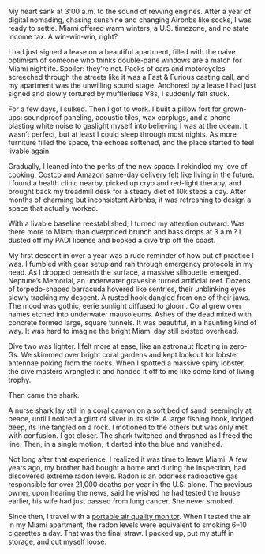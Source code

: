 
My heart sank at 3:00 a.m. to the sound of revving engines. After a year of digital nomading, chasing sunshine and changing Airbnbs like socks, I was ready to settle. Miami offered warm winters, a U.S. timezone, and no state income tax. A win-win-win, right?

I had just signed a lease on a beautiful apartment, filled with the naive optimism of someone who thinks double-pane windows are a match for Miami nightlife. Spoiler: they’re not. Packs of cars and motorcycles screeched through the streets like it was a Fast & Furious casting call, and my apartment was the unwilling sound stage. Anchored by a lease I had just signed and slowly tortured by mufflerless V8s, I suddenly felt stuck.

For a few days, I sulked. Then I got to work. I built a pillow fort for grown-ups: soundproof paneling, acoustic tiles, wax earplugs, and a phone blasting white noise to gaslight myself into believing I was at the ocean. It wasn’t perfect, but at least I could sleep through most nights. As more furniture filled the space, the echoes softened, and the place started to feel livable again.

Gradually, I leaned into the perks of the new space. I rekindled my love of cooking, Costco and Amazon same-day delivery felt like living in the future. I found a health clinic nearby, picked up cryo and red-light therapy, and brought back my treadmill desk for a steady diet of 10k steps a day. After months of charming but inconsistent Airbnbs, it was refreshing to design a space that actually worked.

With a livable baseline reestablished, I turned my attention outward. Was there more to Miami than overpriced brunch and bass drops at 3 a.m.? I dusted off my PADI license and booked a dive trip off the coast.

My first descent in over a year was a rude reminder of how out of practice I was. I fumbled with gear setup and ran through emergency protocols in my head. As I dropped beneath the surface, a massive silhouette emerged. Neptune’s Memorial, an underwater gravesite turned artificial reef. Dozens of torpedo-shaped barracuda hovered like sentries, their unblinking eyes slowly tracking my descent. A rusted hook dangled from one of their jaws. The mood was gothic, eerie sunlight diffused to gloom. Coral grew over names etched into underwater mausoleums. Ashes of the dead mixed with concrete formed large, square tunnels. It was beautiful, in a haunting kind of way. It was hard to imagine the bright Miami day still existed overhead.

Dive two was lighter. I felt more at ease, like an astronaut floating in zero-Gs. We skimmed over bright coral gardens and kept lookout for lobster antennae poking from the rocks. When I spotted a massive spiny lobster, the dive masters wrangled it and handed it off to me like some kind of living trophy.

Then came the shark.

A nurse shark lay still in a coral canyon on a soft bed of sand, seemingly at peace, until I noticed a glint of silver in its side. A large fishing hook, lodged deep, its line tangled on a rock. I motioned to the others but was only met with confusion. I got closer. The shark twitched and thrashed as I freed the line. Then, in a single motion, it darted into the blue and vanished.

Not long after that experience, I realized it was time to leave Miami. A few years ago, my brother had bought a home and during the inspection, had discovered extreme radon levels. Radon is an odorless radioactive gas responsible for over 21,000 deaths per year in the U.S. alone. The previous owner, upon hearing the news, said he wished he had tested the house earlier, his wife had just passed from lung cancer. She never smoked.

Since then, I travel with a [portable air quality monitor](https://www.amazon.com/Airthings-2930-Quality-Detection-Dashboard/dp/B07JB8QWH6/ref=sr_1_11?crid=K0IM3P0VK110&dib=eyJ2IjoiMSJ9.MmiwgX7n7C9Nox17q3AfUxkffnKlFm-g43de5xAiThvq9-E4XYFnIDugtoWR59UsDBvdhW7zbGBVBKdsW9c_yaS1TfRS-w42C12wUz3Wfjg4a3euNuYb0k_MJLQaDLOCVUvT3PqKiAcHOd6vqMMPM2OERYQKsI33EcEXmsGkpXml6mV6uKK5y5Fl0tUOtbS6UXZweLDONUEjuUZxW4I6c2aRH_djidISLQS60wxe3t7Co27bc-heqzY2ChF05QHEacfxy4Xlw8t4AcNhW99v5GHiii321PrwfCfPY0q9cSUZAjFdz7g8b38VwRz6rRYWEePGxYL2t01MatBNp74AccyTs3sBX9qrh2oQVEQfjIVaiwNdMIIN8tsQrxbZEk7Ef9esV09qlcxSBhaUGVCxcwoZWClnyWg1qP5mxyAgHK2cRNkEkpsgISx46J-jW3zk.hfHmLBR8j8Xn1bzuYSQ3WvEKRyYR7b-6RM2QoI13zXg&dib_tag=se&keywords=airthings%2Bradon%2Bdetector&qid=1743269895&sprefix=airthings%2Bradon%2Caps%2C159&sr=8-11&th=1). When I tested the air in my Miami apartment, the radon levels were equivalent to smoking 6–10 cigarettes a day. That was the final straw. I packed up, put my stuff in storage, and cut myself loose.